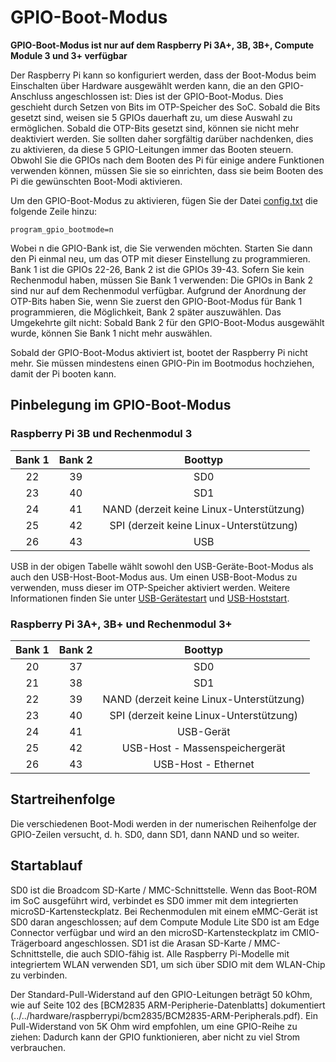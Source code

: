 # GPIO-Boot-Modus

**GPIO-Boot-Modus ist nur auf dem Raspberry Pi 3A+, 3B, 3B+, Compute Module 3 und 3+ verfügbar**

Der Raspberry Pi kann so konfiguriert werden, dass der Boot-Modus beim Einschalten über Hardware ausgewählt werden kann, die an den GPIO-Anschluss angeschlossen ist: Dies ist der GPIO-Boot-Modus. Dies geschieht durch Setzen von Bits im OTP-Speicher des SoC. Sobald die Bits gesetzt sind, weisen sie 5 GPIOs dauerhaft zu, um diese Auswahl zu ermöglichen. Sobald die OTP-Bits gesetzt sind, können sie nicht mehr deaktiviert werden. Sie sollten daher sorgfältig darüber nachdenken, dies zu aktivieren, da diese 5 GPIO-Leitungen immer das Booten steuern. Obwohl Sie die GPIOs nach dem Booten des Pi für einige andere Funktionen verwenden können, müssen Sie sie so einrichten, dass sie beim Booten des Pi die gewünschten Boot-Modi aktivieren.

Um den GPIO-Boot-Modus zu aktivieren, fügen Sie der Datei [config.txt](../../../configuration/config-txt/README.md) die folgende Zeile hinzu:

```
program_gpio_bootmode=n
```

Wobei n die GPIO-Bank ist, die Sie verwenden möchten. Starten Sie dann den Pi einmal neu, um das OTP mit dieser Einstellung zu programmieren. Bank 1 ist die GPIOs 22-26, Bank 2 ist die GPIOs 39-43. Sofern Sie kein Rechenmodul haben, müssen Sie Bank 1 verwenden: Die GPIOs in Bank 2 sind nur auf dem Rechenmodul verfügbar. Aufgrund der Anordnung der OTP-Bits haben Sie, wenn Sie zuerst den GPIO-Boot-Modus für Bank 1 programmieren, die Möglichkeit, Bank 2 später auszuwählen. Das Umgekehrte gilt nicht: Sobald Bank 2 für den GPIO-Boot-Modus ausgewählt wurde, können Sie Bank 1 nicht mehr auswählen.

Sobald der GPIO-Boot-Modus aktiviert ist, bootet der Raspberry Pi nicht mehr. Sie müssen mindestens einen GPIO-Pin im Bootmodus hochziehen, damit der Pi booten kann.

## Pinbelegung im GPIO-Boot-Modus
### Raspberry Pi 3B und Rechenmodul 3

|Bank 1|Bank 2|Boottyp|
|:----:|:---:|:--------:|
|22 |39 |SD0 |
|23 |40 |SD1 |
|24 |41 |NAND (derzeit keine Linux-Unterstützung) |
|25 |42 |SPI (derzeit keine Linux-Unterstützung) |
|26 |43 |USB |

USB in der obigen Tabelle wählt sowohl den USB-Geräte-Boot-Modus als auch den USB-Host-Boot-Modus aus. Um einen USB-Boot-Modus zu verwenden, muss dieser im OTP-Speicher aktiviert werden. Weitere Informationen finden Sie unter [USB-Gerätestart](device.md) und [USB-Hoststart](host.md).

### Raspberry Pi 3A+, 3B+ und Rechenmodul 3+

|Bank 1|Bank 2|Boottyp|
|:----:|:---:|:--------:|
|20 |37 |SD0 |
|21 |38 |SD1 |
|22 |39 |NAND (derzeit keine Linux-Unterstützung) |
|23 |40 |SPI (derzeit keine Linux-Unterstützung) |
|24 |41 |USB-Gerät |
|25 |42 |USB-Host - Massenspeichergerät |
|26 |43 |USB-Host - Ethernet |

## Startreihenfolge

Die verschiedenen Boot-Modi werden in der numerischen Reihenfolge der GPIO-Zeilen versucht, d. h. SD0, dann SD1, dann NAND und so weiter.

## Startablauf

SD0 ist die Broadcom SD-Karte / MMC-Schnittstelle. Wenn das Boot-ROM im SoC ausgeführt wird, verbindet es SD0 immer mit dem integrierten microSD-Kartensteckplatz. Bei Rechenmodulen mit einem eMMC-Gerät ist SD0 daran angeschlossen; auf dem Compute Module Lite SD0 ist am Edge Connector verfügbar und wird an den microSD-Kartensteckplatz im CMIO-Trägerboard angeschlossen. SD1 ist die Arasan SD-Karte / MMC-Schnittstelle, die auch SDIO-fähig ist. Alle Raspberry Pi-Modelle mit integriertem WLAN verwenden SD1, um sich über SDIO mit dem WLAN-Chip zu verbinden.

Der Standard-Pull-Widerstand auf den GPIO-Leitungen beträgt 50 kOhm, wie auf Seite 102 des [BCM2835 ARM-Peripherie-Datenblatts] dokumentiert (../../hardware/raspberrypi/bcm2835/BCM2835-ARM-Peripherals.pdf). Ein Pull-Widerstand von 5K Ohm wird empfohlen, um eine GPIO-Reihe zu ziehen: Dadurch kann der GPIO funktionieren, aber nicht zu viel Strom verbrauchen.